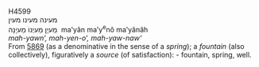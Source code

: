 <body>
  <p>H4599<br>  מעינה    מעינו    מעין  <br> מַעיָן  מַעיְנוֹ  מַעיָנָה  ‎  ma‛yân  ma‛y<sup>e</sup>nô  ma‛yânâh  <br><i>mah-yawn‘,</i> <i>mah-yen-o‘,</i> <i>mah-yaw-naw‘ </i><br>From <a href="h5869.htm">5869</a> (as a denominative in the sense of a <i>spring</i>); a <i>fountain</i> (also collectively), figuratively a <i>source</i> (of satisfaction): - fountain, spring, well.<br></p>
 </body>